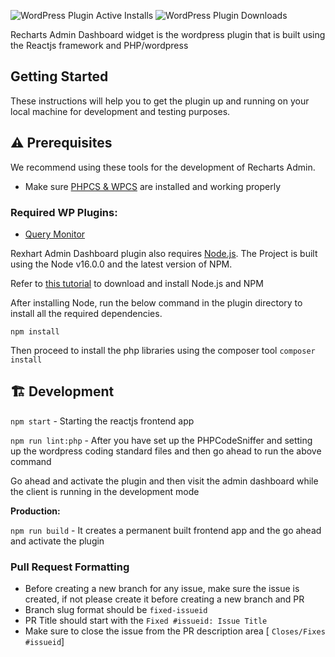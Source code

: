 ![WordPress Plugin Active Installs](https://img.shields.io/wordpress/plugin/installs/seo-by-rank-math?color=%234098d7&style=for-the-badge) ![WordPress Plugin Downloads](https://img.shields.io/wordpress/plugin/dt/seo-by-rank-math?color=%234098d7&style=for-the-badge)

Recharts Admin Dashboard widget is the wordpress plugin that is built using the Reactjs 
framework and PHP/wordpress

## Getting Started

These instructions will help you to get the plugin up and running on your local machine for development and testing purposes.

## ⚠️ Prerequisites

We recommend using these tools for the development of Recharts Admin.

- Make sure [PHPCS & WPCS](https://rajaamanullah.com/how-to-install-wordpress-coding-standards/) are installed and working properly

### Required WP Plugins:
- [Query Monitor](https://wordpress.org/plugins/query-monitor/)

Rexhart Admin Dashboard plugin also requires [Node.js](https://nodejs.org/). The Project is built using the Node v16.0.0 and the latest version of NPM.

Refer to [this tutorial](https://docs.npmjs.com/downloading-and-installing-node-js-and-npm) to download and install Node.js and NPM

After installing Node, run the below command in the plugin directory to install all the required dependencies.

`npm install `

Then proceed to install the php libraries using the composer tool
`composer install `

## 🏗️ Development
`npm start` - Starting the reactjs frontend app

`npm run lint:php` - After you have set up the PHPCodeSniffer and setting up the wordpress 
coding standard files and then go ahead to run the above command

Go ahead and activate the plugin and then visit the admin dashboard while the client 
is running in the development mode

**Production:**

`npm run build` - It creates a permanent built frontend app and the go ahead and activate 
the plugin


### Pull Request Formatting
 - Before creating a new branch for any issue, make sure the issue is created, if not please create it before creating a new branch and PR
 - Branch slug format should be `fixed-issueid`
 - PR Title should start with the `Fixed #issueid: Issue Title`
 - Make sure to close the issue from the PR description area [ `Closes/Fixes #issueid`]